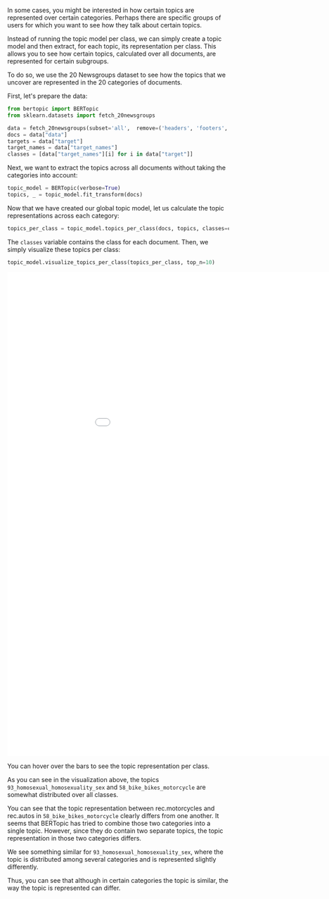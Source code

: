 In some cases, you might be interested in how certain topics are represented over certain categories. Perhaps 
there are specific groups of users for which you want to see how they talk about certain topics. 

Instead of running the topic model per class, we can simply create a topic model and then extract, for each topic, 
its representation per class. This allows you to see how certain topics, calculated over all documents, are represented 
for certain subgroups. 

To do so, we use the 20 Newsgroups dataset to see how the topics that we uncover are represented in the 20 categories of 
documents. 

First, let's prepare the data:

```python
from bertopic import BERTopic
from sklearn.datasets import fetch_20newsgroups

data = fetch_20newsgroups(subset='all',  remove=('headers', 'footers', 'quotes'))
docs = data["data"]
targets = data["target"]
target_names = data["target_names"]
classes = [data["target_names"][i] for i in data["target"]]
``` 

Next, we want to extract the topics across all documents without taking the categories into account:

```python
topic_model = BERTopic(verbose=True)
topics, _ = topic_model.fit_transform(docs)
```

Now that we have created our global topic model, let us calculate the topic representations across each category:

```python
topics_per_class = topic_model.topics_per_class(docs, topics, classes=classes)
```

The `classes` variable contains the class for each document. Then, we simply visualize these topics per class:

```python
topic_model.visualize_topics_per_class(topics_per_class, top_n=10)
```
<iframe src="topics_per_class.html" style="width:1000px; height: 1100px; border: 0px;""></iframe>

You can hover over the bars to see the topic representation per class.

As you can see in the visualization above, the topics `93_homosexual_homosexuality_sex` and `58_bike_bikes_motorcycle` 
are somewhat distributed over all classes. 
 
You can see that the topic representation between rec.motorcycles and rec.autos in `58_bike_bikes_motorcycle` clearly 
differs from one another. It seems that BERTopic has tried to combine those two categories into a single topic. However, 
since they do contain two separate topics, the topic representation in those two categories differs. 

We see something similar for `93_homosexual_homosexuality_sex`, where the topic is distributed among several categories 
and is represented slightly differently. 

Thus, you can see that although in certain categories the topic is similar, the way the topic is represented can differ.   
